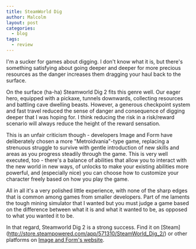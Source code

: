```yaml
---
title: SteamWorld Dig
author: Malcolm
layout: post
categories:
  - blog
tags:
  - review
---
```


I'm a sucker for games about digging. I don't know what it is, but there's something
satisfying about going deeper and deeper for more precious resources as the danger
increases them dragging your haul back to the surface. 

On the surface (ha-ha) Steamworld Dig 2 fits this genre well. Our eager hero, equipped
with a pickaxe, tunnels downwards, collecting resources and battling cave dwelling
beasts. However, a generous checkpoint system and fast travel reduced the sense of
danger and consequence of digging deeper that I was hoping for. I think reducing the
risk in a risk/reward scenario will always reduce the height of the reward sensation.

This is an unfair criticism though - developers Image and Form have deliberately
chosen a more "Metroidvania"-type game, replacing a strenuous struggle to survive
with gentle introduction of new skills and areas as you progress steadily through
the game. This is very well executed, too - there's a balance of abilities that
allow you to interact with the new world in new ways, of unlocks to make your existing
abilities more powerful, and (especially nice) you can choose how to customize
your character freely based on how you play the game. 

All in all it's a very polished little experience, with none of the sharp edges that
is common among games from smaller developers. Part of me laments the tough mining
simulator that I wanted but you must judge a game based on the difference between
what it is and what it wanted to be, as opposed to what you wanted it to be.

In that regard, Steamworld Dig 2 is a strong success. Find it on [Steam]
(http://store.steampowered.com/app/571310/SteamWorld_Dig_2/) or other platforms on 
[Image and Form's website](http://imageform.se/game/steamworld-dig-2/).